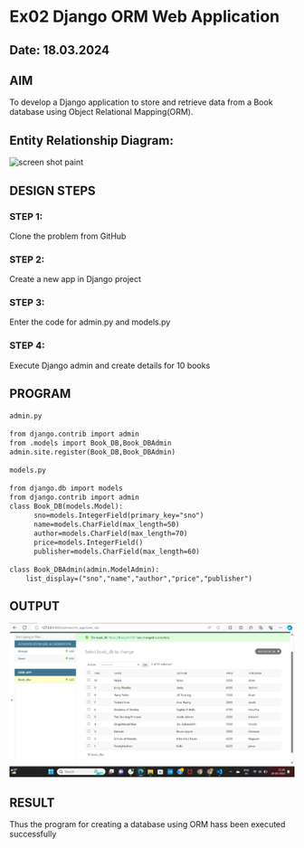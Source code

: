 # Ex02 Django ORM Web Application
## Date: 18.03.2024

## AIM
To develop a Django application to store and retrieve data from a Book database using Object Relational Mapping(ORM).

## Entity Relationship Diagram:
<img width="576" alt="screen shot paint" src="https://github.com/Keerthana-VJ/ORM/assets/149347704/41d6b34b-4c41-482d-ae32-362210e7d0b4">



## DESIGN STEPS

### STEP 1:
Clone the problem from GitHub

### STEP 2:
Create a new app in Django project

### STEP 3:
Enter the code for admin.py and models.py

### STEP 4:
Execute Django admin and create details for 10 books

## PROGRAM
```
admin.py

from django.contrib import admin
from .models import Book_DB,Book_DBAdmin
admin.site.register(Book_DB,Book_DBAdmin)

models.py

from django.db import models
from django.contrib import admin
class Book_DB(models.Model):
      sno=models.IntegerField(primary_key="sno")
      name=models.CharField(max_length=50)
      author=models.CharField(max_length=70)
      price=models.IntegerField()
      publisher=models.CharField(max_length=60)

class Book_DBAdmin(admin.ModelAdmin):
    list_display=("sno","name","author","price","publisher")
```

## OUTPUT

![alt text](EXorm-1.png)


## RESULT
Thus the program for creating a database using ORM hass been executed successfully
